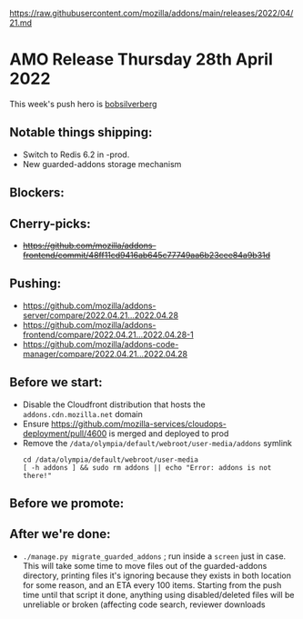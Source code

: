 https://raw.githubusercontent.com/mozilla/addons/main/releases/2022/04/21.md
# AMO Release Thursday 28th April 2022

This week's push hero is [bobsilverberg](https://github.com/bobsilverberg)

## Notable things shipping:
* Switch to Redis 6.2 in -prod.
* New guarded-addons storage mechanism

## Blockers:

## Cherry-picks:
- ~~https://github.com/mozilla/addons-frontend/commit/48ff11cd9416ab645c77749aa6b23cee84a9b31d~~

## Pushing:

- https://github.com/mozilla/addons-server/compare/2022.04.21...2022.04.28
- https://github.com/mozilla/addons-frontend/compare/2022.04.21...2022.04.28-1
- https://github.com/mozilla/addons-code-manager/compare/2022.04.21...2022.04.28

## Before we start:
- Disable the Cloudfront distribution that hosts the `addons.cdn.mozilla.net` domain
- Ensure https://github.com/mozilla-services/cloudops-deployment/pull/4600 is merged and deployed to prod
- Remove the `/data/olympia/default/webroot/user-media/addons` symlink
  ```
  cd /data/olympia/default/webroot/user-media
  [ -h addons ] && sudo rm addons || echo "Error: addons is not there!"
  ```

## Before we promote:

## After we're done:
- `./manage.py migrate_guarded_addons` ; run inside a `screen` just in case. This will take some time to move files out of the guarded-addons directory, printing files it's ignoring because they exists in both location for some reason, and an ETA every 100 items. Starting from the push time until that script it done, anything using disabled/deleted files will be unreliable or broken (affecting code search, reviewer downloads

